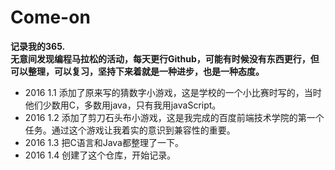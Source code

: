 # Come-on
**记录我的365.**</br>
**无意间发现编程马拉松的活动，每天更行Github，可能有时候没有东西更行，但可以整理，可以复习，坚持下来着就是一种进步，也是一种态度。**
* 2016 1.1 添加了原来写的猜数字小游戏，这是学校的一个小比赛时写的，当时他们少数用C，多数用java，只有我用javaScript。</br>
* 2016 1.2 添加了剪刀石头布小游戏，这是我完成的百度前端技术学院的第一个任务。通过这个游戏让我着实的意识到兼容性的重要。</br>
* 2016 1.3 把C语言和Java都整理了一下。</br>
* 2016 1.4 创建了这个仓库，开始记录。</br>
